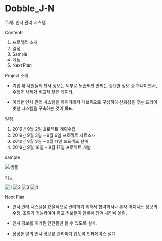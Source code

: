 # Dobble_J-N

주제: 인사 관리 시스템

Contents

1. 프로젝트 소개
2. 일정
3. Sample
4. 기능
5. Next Plan

Project 소개

- 기업 내 사원들의 인사 정보는 외부로 노출되면 안되는 중요한 정보 중 하나이면서, 수정과 삭제가 비교적 잦은 데이터.

- 이러한 인사 관리 시스템을 하이퍼레저 페브릭으로 구성하여 신뢰성을 갖는 프라이빗한 시스템을 구축하는 것이 목표.

일정

1. 2019년 9월 2일 프로젝트 계획수립
2. 2019년 9월 3일 ~ 9월 6일 프로젝트 자료조사
3. 2019년 9월 9일 ~ 9월 11일 프로젝트 설계
4. 2019년 9월 16일 ~ 9월 17일 프로젝트 개발

sample

![샘플](https://user-images.githubusercontent.com/51254674/65006568-62c83b00-d93e-11e9-84f7-88a008897160.PNG)

기능

![1](https://user-images.githubusercontent.com/51254674/65006657-b76bb600-d93e-11e9-96de-bee227dd8657.PNG)
![2](https://user-images.githubusercontent.com/51254674/65006681-c8b4c280-d93e-11e9-8c8a-cd7935f66dc0.PNG)
![3](https://user-images.githubusercontent.com/51254674/65008471-724a8280-d944-11e9-8ecb-68695aa28fa2.PNG)
![4](https://user-images.githubusercontent.com/51254674/65008499-84c4bc00-d944-11e9-8511-a3b043e4f073.PNG)

Next Plan

- 인사 관리 시스템을 효율적으로 관리하기 위해서 협력회사나 본사 어디서든 정보의 수정, 조회가 가능하여야 하고 정보들이 블록에 담겨 체인에 올림.

- 인사 정보를 허가된 인원들만 볼 수 있도록 설계.

- 상당한 양의 인사 정보를 관리하기 쉽도록 인터페이스 설계.
